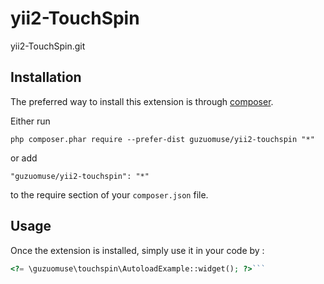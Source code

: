 yii2-TouchSpin
==============
yii2-TouchSpin.git

Installation
------------

The preferred way to install this extension is through [composer](http://getcomposer.org/download/).

Either run

```
php composer.phar require --prefer-dist guzuomuse/yii2-touchspin "*"
```

or add

```
"guzuomuse/yii2-touchspin": "*"
```

to the require section of your `composer.json` file.


Usage
-----

Once the extension is installed, simply use it in your code by  :

```php
<?= \guzuomuse\touchspin\AutoloadExample::widget(); ?>```
